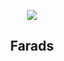 
<p align="center"><img src="https://imgs.xkcd.com/comics/farads.png"></p>
<h2 align="center">Farads</h2>

